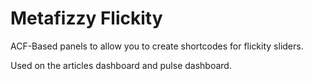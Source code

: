 # Metafizzy Flickity

ACF-Based panels to allow you to create shortcodes for flickity sliders.

Used on the articles dashboard and pulse dashboard.
